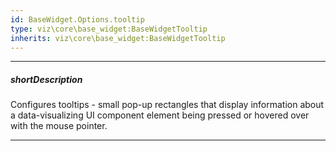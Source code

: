 ```yaml
---
id: BaseWidget.Options.tooltip
type: viz\core\base_widget:BaseWidgetTooltip
inherits: viz\core\base_widget:BaseWidgetTooltip
---
```

---
##### shortDescription
Configures tooltips - small pop-up rectangles that display information about a data-visualizing UI component element being pressed or hovered over with the mouse pointer.

---
